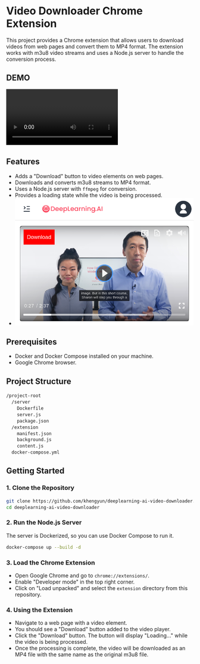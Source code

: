# Video Downloader Chrome Extension

This project provides a Chrome extension that allows users to download videos from web pages and convert them to MP4 format. The extension works with m3u8 video streams and uses a Node.js server to handle the conversion process.

## DEMO

![Screencast](images/Readme/video.mp4)

## Features

- Adds a "Download" button to video elements on web pages.
- Downloads and converts m3u8 streams to MP4 format.
- Uses a Node.js server with `ffmpeg` for conversion.
- Provides a loading state while the video is being processed.
- ![1720594381376](images/Readme/1720594381376.png)

## Prerequisites

- Docker and Docker Compose installed on your machine.
- Google Chrome browser.

## Project Structure

```bash
/project-root
  /server
    Dockerfile
    server.js
    package.json
  /extension
    manifest.json
    background.js
    content.js
  docker-compose.yml
```

## Getting Started

### 1. Clone the Repository

```sh
git clone https://github.com/khengyun/deeplearning-ai-video-downloader.git 
cd deeplearning-ai-video-downloader
```

### 2. Run the Node.js Server

The server is Dockerized, so you can use Docker Compose to run it.

```bash
docker-compose up --build -d
```

### 3. Load the Chrome Extension

* Open Google Chrome and go to `chrome://extensions/`.
* Enable "Developer mode" in the top right corner.
* Click on "Load unpacked" and select the `extension` directory from this repository.

### 4. Using the Extension
* Navigate to a web page with a video element.
* You should see a "Download" button added to the video player.
* Click the "Download" button. The button will display "Loading..." while the video is being processed.
* Once the processing is complete, the video will be downloaded as an MP4 file with the same name as the original m3u8 file.
